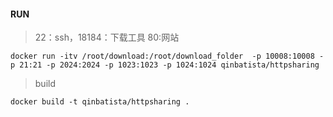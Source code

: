 #### RUN
> 22：ssh，18184：下载工具 80:网站
```
docker run -itv /root/download:/root/download_folder  -p 10008:10008 -p 21:21 -p 2024:2024 -p 1023:1023 -p 1024:1024 qinbatista/httpsharing
```

> build

```
docker build -t qinbatista/httpsharing .
```

